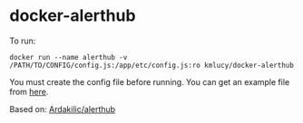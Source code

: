 # docker-alerthub

To run:
```
docker run --name alerthub -v /PATH/TO/CONFIG/config.js:/app/etc/config.js:ro kmlucy/docker-alerthub
```

You must create the config file before running. You can get an example file from [here](https://github.com/Ardakilic/alerthub/blob/master/etc/config.example.js).

Based on: [Ardakilic/alerthub](https://github.com/Ardakilic/alerthub)
